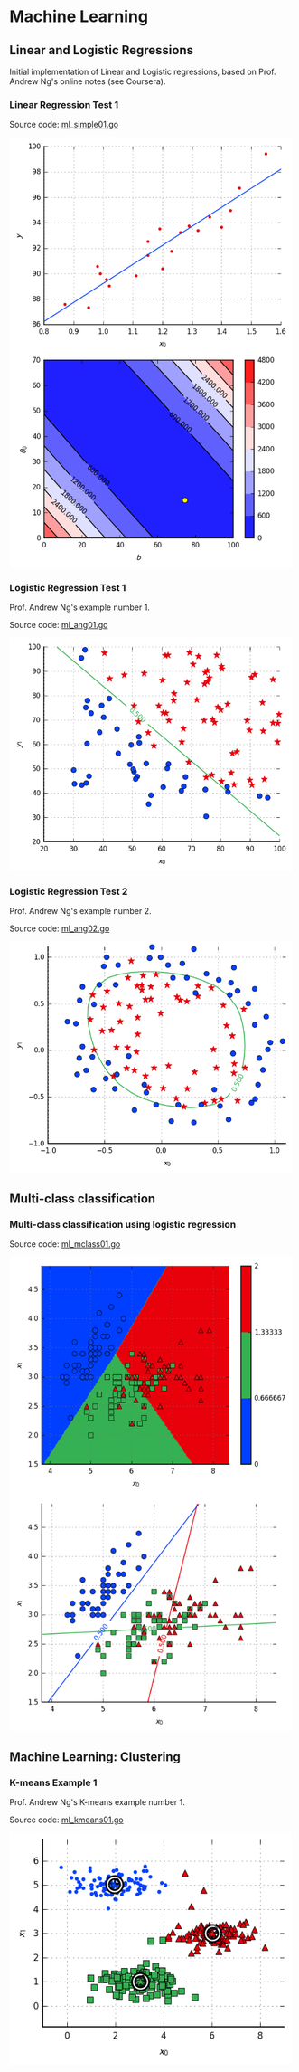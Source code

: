# Machine Learning

## Linear and Logistic Regressions

Initial implementation of Linear and Logistic regressions, based on Prof. Andrew Ng's online notes (see Coursera).

### Linear Regression Test 1

Source code: <a href="simple01.go">ml_simple01.go</a>

<div id="container">
<p><img src="figs/ml_simple01.png" width="500"></p>
</div>

### Logistic Regression Test 1

Prof. Andrew Ng's example number 1.

Source code: <a href="ang01.go">ml_ang01.go</a>

<div id="container">
<p><img src="figs/ml_ang01.png" width="500"></p>
</div>

### Logistic Regression Test 2

Prof. Andrew Ng's example number 2.

Source code: <a href="ang02.go">ml_ang02.go</a>

<div id="container">
<p><img src="figs/ml_ang02.png" width="500"></p>
</div>

## Multi-class classification

### Multi-class classification using logistic regression

Source code: <a href="mclass01.go">ml_mclass01.go</a>

<div id="container">
<p><img src="figs/ml_mclass01.png" width="500"></p>
</div>

## Machine Learning: Clustering

### K-means Example 1

Prof. Andrew Ng's K-means example number 1.

Source code: <a href="kmeans01.go">ml_kmeans01.go</a>

<div id="container">
<p><img src="figs/ml_kmeans01.png" width="500"></p>
</div>
